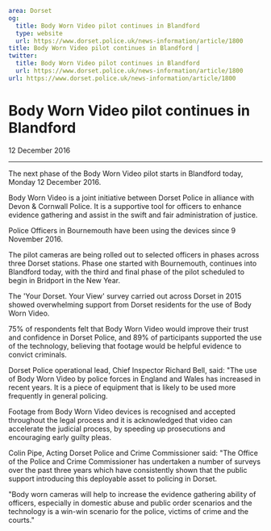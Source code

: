 ```yaml
area: Dorset
og:
  title: Body Worn Video pilot continues in Blandford
  type: website
  url: https://www.dorset.police.uk/news-information/article/1800
title: Body Worn Video pilot continues in Blandford |
twitter:
  title: Body Worn Video pilot continues in Blandford
  url: https://www.dorset.police.uk/news-information/article/1800
url: https://www.dorset.police.uk/news-information/article/1800
```

# Body Worn Video pilot continues in Blandford

12 December 2016

* * *

The next phase of the Body Worn Video pilot starts in Blandford today, Monday 12 December 2016.

Body Worn Video is a joint initiative between Dorset Police in alliance with Devon & Cornwall Police. It is a supportive tool for officers to enhance evidence gathering and assist in the swift and fair administration of justice.

Police Officers in Bournemouth have been using the devices since 9 November 2016.

The pilot cameras are being rolled out to selected officers in phases across three Dorset stations. Phase one started with Bournemouth, continues into Blandford today, with the third and final phase of the pilot scheduled to begin in Bridport in the New Year.

The 'Your Dorset. Your View' survey carried out across Dorset in 2015 showed overwhelming support from Dorset residents for the use of Body Worn Video.

75% of respondents felt that Body Worn Video would improve their trust and confidence in Dorset Police, and 89% of participants supported the use of the technology, believing that footage would be helpful evidence to convict criminals.

Dorset Police operational lead, Chief Inspector Richard Bell, said: "The use of Body Worn Video by police forces in England and Wales has increased in recent years. It is a piece of equipment that is likely to be used more frequently in general policing.

Footage from Body Worn Video devices is recognised and accepted throughout the legal process and it is acknowledged that video can accelerate the judicial process, by speeding up prosecutions and encouraging early guilty pleas.

Colin Pipe, Acting Dorset Police and Crime Commissioner said: "The Office of the Police and Crime Commissioner has undertaken a number of surveys over the past three years which have consistently shown that the public support introducing this deployable asset to policing in Dorset.

"Body worn cameras will help to increase the evidence gathering ability of officers, especially in domestic abuse and public order scenarios and the technology is a win-win scenario for the police, victims of crime and the courts."
